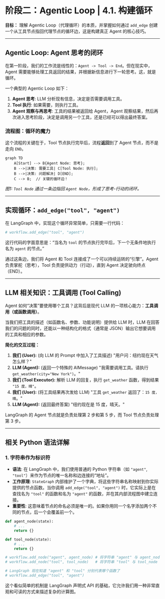 
# 阶段二：Agentic Loop | 4.1. 构建循环

**目标：** 理解 Agentic Loop（代理循环）的本质，并掌握如何通过 `add_edge` 创建一个从工具节点指回代理节点的循环边，这是构建真正 Agent 的核心技巧。

---

## Agentic Loop: Agent 思考的闭环

在第一阶段，我们的工作流是线性的：`Agent -> Tool -> End`。但在现实中，Agent 需要能够处理工具返回的结果，并根据新信息进行下一轮思考。这，就是循环。

一个典型的 Agentic Loop 如下：

1.  **Agent 思考**: LLM 分析现有信息，决定是否需要调用工具。
2.  **Tool 执行**: 如果需要，则执行工具。
3.  **Agent 观察与再思考**: 工具的结果被返回给 Agent，Agent 观察结果，然后再次进入思考阶段，决定是调用另一个工具，还是已经可以得出最终答案。

### 流程图：循环的魔力

这个流程的关键在于，Tool 节点执行完毕后，流程**返回**到了 Agent 节点，而不是走向 `END`。

```mermaid
graph TD
    A[Start] --> B{Agent Node: 思考};
    B -->|决策: 需要工具| C[Tool Node: 执行];
    B -->|决策: 问题解决| D[END];
    C --> B;  // 关键的循环边！
```
*图1: `Tool Node` 通过一条边指回 `Agent Node`，形成了思考-行动的闭环。*

--- 

## 实现循环：`add_edge("tool", "agent")`

在 LangGraph 中，实现这个循环异常简单，只需要一行代码：

```python
# workflow.add_edge("tool", "agent")
```

这行代码的字面意思是：“当名为 `tool` 的节点执行完毕后，下一个无条件地执行名为 `agent` 的节点。”

通过这条边，我们将 Agent 和 Tool 连接成了一个可以持续运转的“引擎”。Agent 负责掌舵（思考），Tool 负责提供动力（行动），直到 Agent 决定驶向终点（END）。

--- 

## LLM 相关知识：工具调用 (Tool Calling)

Agent 如何“决策”要使用哪个工具？这背后是现代 LLM 的一项核心能力：**工具调用（或函数调用）**。

当我们把工具的描述（如函数名、参数、功能说明）提供给 LLM 时，LLM 在回答我们的问题的同时，还能以一种结构化的格式（通常是 JSON）输出它想要调用的工具和相应的参数。

**简化的交互过程：**

1.  **我们 (User):** (向 LLM 的 Prompt 中加入了工具描述) "用户问：纽约现在天气怎么样？"
2.  **LLM (Agent):** (返回一个特殊的 AIMessage) "我需要调用工具。请执行 `get_weather(city="New York")`。"
3.  **我们 (Tool Executor):** 解析 LLM 的回复，执行 `get_weather` 函数，得到结果 `"15 度，晴"`。
4.  **我们 (User):** (将工具结果再次发给 LLM) "工具 `get_weather` 返回了：`15 度，晴`。"
5.  **LLM (Agent):** (返回最终答案) "纽约现在是 15 度，晴天。"

LangGraph 的 Agent 节点就是负责处理第 2 步和第 5 步，而 Tool 节点负责处理第 3 步。

--- 

## 相关 Python 语法详解

### 1. 字符串作为标识符

-   **语法**: 在 LangGraph 中，我们使用普通的 Python 字符串（如 `"agent"`, `"tool"`）来作为节点的唯一名称和边连接的“地址”。
-   **工作原理**: `StateGraph` 内部维护了一个字典，将这些字符串名称映射到你实际提供的节点函数。当你调用 `add_edge("tool", "agent")` 时，它实际上是在查找名为 `"tool"` 的函数和名为 `"agent"` 的函数，并在其内部流程图中建立连接。
-   **重要性**: 这意味着节点的命名必须是唯一的。如果你用同一个名字添加两个不同的节点，后一个会覆盖前一个。

```python
def agent_node(state):
    # ...
    return {}

def tool_node(state):
    # ...
    return {}

# workflow.add_node("agent", agent_node) # 将字符串 "agent" 与 agent_node 函数关联
# workflow.add_node("tool", tool_node)   # 将字符串 "tool" 与 tool_node 函数关联

# LangGraph 现在知道 "agent" 和 "tool" 分别代表哪个函数了
# workflow.add_edge("tool", "agent")
```

这个看似简单的机制是 LangGraph 声明式 API 的基础，它允许我们用一种非常直观和可读的方式来描述复杂的计算图。

